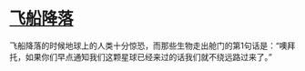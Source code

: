 # [飞船降落](https://github.com/miss-shiyi/miss-shiyi/issues/31)

飞船降落的时候地球上的人类十分惊恐，而那些生物走出舱门的第1句话是：“噢拜托，如果你们早点通知我们这颗星球已经来过的话我们就不绕远路过来了。”